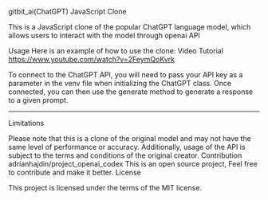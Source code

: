 gitbit_ai(ChatGPT) JavaScript Clone

This is a JavaScript clone of the popular ChatGPT language model, which allows users to interact with the model through openai API

Usage
Here is an example of how to use the clone:
Video Tutorial
https://www.youtube.com/watch?v=2FeymQoKvrk

To connect to the ChatGPT API, you will need to pass your API key as a parameter in the venv file when initializing the ChatGPT class. Once connected, you can then use the generate method to generate a response to a given prompt.

---------------------------------------------------------------------------------------------------------------------------------------------------------

Limitations

Please note that this is a clone of the original model and may not have the same level of performance or accuracy. Additionally, usage of the API is subject to the terms and conditions of the original creator.
Contribution
adrianhajdin/project_openai_codex 
This is an open source project, Feel free to contribute and make it better.
License

This project is licensed under the terms of the MIT license.


